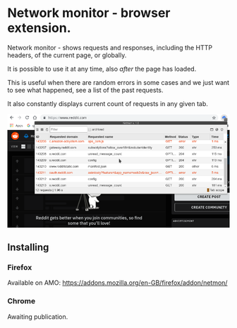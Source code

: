 # Network monitor - browser extension.

Network monitor - shows requests and responses, including the HTTP headers, of the current page, or globally. 

It is possible to use it at any time, also *after* the page has loaded.

This is useful when there are random errors in some cases and we just want to see what happened, see a list of the past requests. 

It also constantly displays current count of requests in any given tab.

![It looks like this](https://raw.githubusercontent.com/kpion/netmon/master/stuff/netmon-screenshot-chrome-oryg-resolution.png)

## Installing

### Firefox

Available on AMO: https://addons.mozilla.org/en-GB/firefox/addon/netmon/

### Chrome

Awaiting publication.

